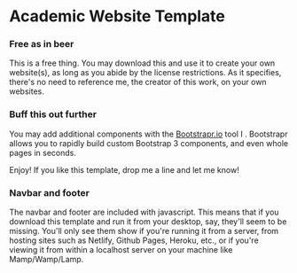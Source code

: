 # Academic Website Template

### Free as in beer
This is a free thing. You may download this and use it to create your own website(s), as long as you abide by the license restrictions. As it specifies, there's no need to reference me, the creator of this work, on your own websites.

### Buff this out further
You may add additional components with the [Bootstrapr.io](https://bootstrapr.io) tool I . Bootstrapr allows you to rapidly build custom Bootstrap 3 components, and even whole pages in seconds.

Enjoy! If you like this template, drop me a line and let me know!

### Navbar and footer
The navbar and footer are included with javascript. This means that if you download this template and run it from your desktop, say, they'll seem to be missing. You'll only see them show if you're running it from a server, from hosting sites such as Netlify, Github Pages, Heroku, etc., or if you're viewing it from within a localhost server on your machine like Mamp/Wamp/Lamp. 
